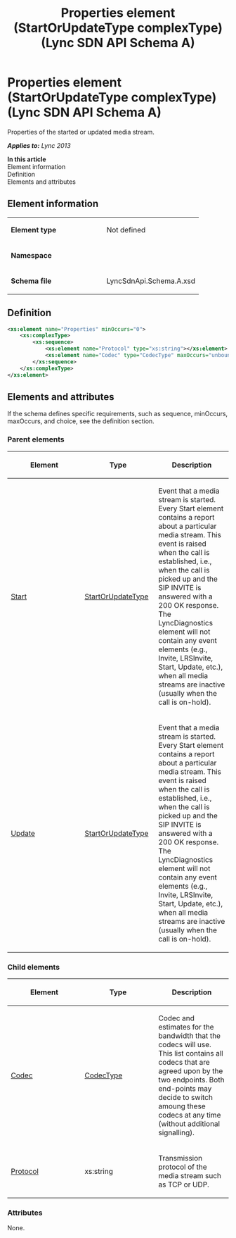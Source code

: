 ﻿---
title: Properties element (StartOrUpdateType complexType) (Lync SDN API Schema A)
TOCTitle: Properties element (StartOrUpdateType complexType)
ms:assetid: 3af6ff24-a392-d9f1-fcd1-86923438009e
ms:mtpsurl: https://msdn.microsoft.com/en-us/library/Dn775134(v=office.15)
ms:contentKeyID: 62626108
ms.date: 07/24/2014
mtps_version: v=office.15
dev_langs:
- xml
---

# Properties element (StartOrUpdateType complexType) (Lync SDN API Schema A)

Properties of the started or updated media stream.


_**Applies to:** Lync 2013_

**In this article**  
Element information  
Definition  
Elements and attributes  

## Element information

<table>
<colgroup>
<col style="width: 50%" />
<col style="width: 50%" />
</colgroup>
<tbody>
<tr class="odd">
<td><p><strong>Element type</strong></p></td>
<td><p>Not defined</p></td>
</tr>
<tr class="even">
<td><p><strong>Namespace</strong></p></td>
<td><p></p></td>
</tr>
<tr class="odd">
<td><p><strong>Schema file</strong></p></td>
<td><p>LyncSdnApi.Schema.A.xsd</p></td>
</tr>
</tbody>
</table>


## Definition

``` xml
<xs:element name="Properties" minOccurs="0">
    <xs:complexType>
        <xs:sequence>
            <xs:element name="Protocol" type="xs:string"></xs:element>
            <xs:element name="Codec" type="CodecType" maxOccurs="unbounded"></xs:element>
        </xs:sequence>
    </xs:complexType>
</xs:element>
```

## Elements and attributes

If the schema defines specific requirements, such as sequence, minOccurs, maxOccurs, and choice, see the definition section.

### Parent elements

<table>
<colgroup>
<col style="width: 33%" />
<col style="width: 33%" />
<col style="width: 33%" />
</colgroup>
<thead>
<tr class="header">
<th><p>Element</p></th>
<th><p>Type</p></th>
<th><p>Description</p></th>
</tr>
</thead>
<tbody>
<tr class="odd">
<td><p><a href="start-element-lyncdiagnostics-element-lync-sdn-api-schema-a.md">Start</a></p></td>
<td><p><a href="startorupdatetype-complextype-lync-sdn-api-schema-a.md">StartOrUpdateType</a></p></td>
<td><p>Event that a media stream is started. Every Start element contains a report about a particular media stream. This event is raised when the call is established, i.e., when the call is picked up and the SIP INVITE is answered with a 200 OK response. The LyncDiagnostics element will not contain any event elements (e.g., Invite, LRSInvite, Start, Update, etc.), when all media streams are inactive (usually when the call is on-hold).</p></td>
</tr>
<tr class="even">
<td><p><a href="update-element-lyncdiagnostics-element-lync-sdn-api-schema-a.md">Update</a></p></td>
<td><p><a href="startorupdatetype-complextype-lync-sdn-api-schema-a.md">StartOrUpdateType</a></p></td>
<td><p>Event that a media stream is started. Every Start element contains a report about a particular media stream. This event is raised when the call is established, i.e., when the call is picked up and the SIP INVITE is answered with a 200 OK response. The LyncDiagnostics element will not contain any event elements (e.g., Invite, LRSInvite, Start, Update, etc.), when all media streams are inactive (usually when the call is on-hold).</p></td>
</tr>
</tbody>
</table>


### Child elements

<table>
<colgroup>
<col style="width: 33%" />
<col style="width: 33%" />
<col style="width: 33%" />
</colgroup>
<thead>
<tr class="header">
<th><p>Element</p></th>
<th><p>Type</p></th>
<th><p>Description</p></th>
</tr>
</thead>
<tbody>
<tr class="odd">
<td><p><a href="codec-element-properties-element-startorupdatetype-complextype-lync-sdn-api-schema-a.md">Codec</a></p></td>
<td><p><a href="codectype-complextype-lync-sdn-api-schema-a.md">CodecType</a></p></td>
<td><p>Codec and estimates for the bandwidth that the codecs will use. This list contains all codecs that are agreed upon by the two endpoints. Both end-points may decide to switch amoung these codecs at any time (without additional signalling).</p></td>
</tr>
<tr class="even">
<td><p><a href="protocol-element-properties-element-startorupdatetype-complextype-lync-sdn-api-schema-a.md">Protocol</a></p></td>
<td><p>xs:string</p></td>
<td><p>Transmission protocol of the media stream such as TCP or UDP.</p></td>
</tr>
</tbody>
</table>


### Attributes

None.

